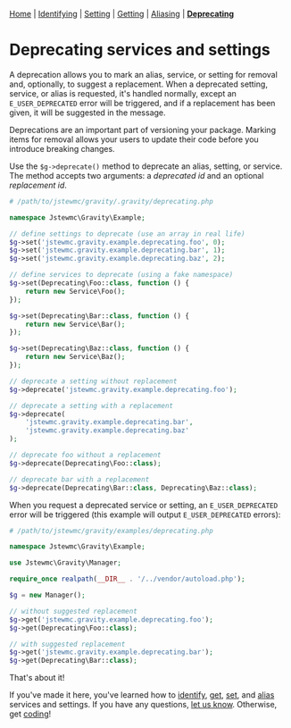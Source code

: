 [Home](index.md) | [Identifying](identifying.md) | [Setting](setting.md) | [Getting](getting.md) | [Aliasing](aliasing.md) | [**Deprecating**](deprecating.md)

# Deprecating services and settings

A deprecation allows you to mark an alias, service, or setting for removal and, optionally, to suggest a replacement. When a deprecated setting, service, or alias is requested, it's handled normally, except an `E_USER_DEPRECATED` error will be triggered, and if a replacement has been given, it will be suggested in the message.

Deprecations are an important part of versioning your package. Marking items for removal allows your users to update their code before you introduce breaking changes.

Use the `$g->deprecate()` method to deprecate an alias, setting, or service. The method accepts two arguments: a _deprecated id_ and an optional _replacement id_.

```php
# /path/to/jstewmc/gravity/.gravity/deprecating.php

namespace Jstewmc\Gravity\Example;

// define settings to deprecate (use an array in real life)
$g->set('jstewmc.gravity.example.deprecating.foo', 0);
$g->set('jstewmc.gravity.example.deprecating.bar', 1);
$g->set('jstewmc.gravity.example.deprecating.baz', 2);

// define services to deprecate (using a fake namespace)
$g->set(Deprecating\Foo::class, function () {
    return new Service\Foo();
});

$g->set(Deprecating\Bar::class, function () {
    return new Service\Bar();
});

$g->set(Deprecating\Baz::class, function () {
    return new Service\Baz();
});

// deprecate a setting without replacement
$g->deprecate('jstewmc.gravity.example.deprecating.foo');

// deprecate a setting with a replacement
$g->deprecate(
    'jstewmc.gravity.example.deprecating.bar',
    'jstewmc.gravity.example.deprecating.baz'
);

// deprecate foo without a replacement
$g->deprecate(Deprecating\Foo::class);

// deprecate bar with a replacement
$g->deprecate(Deprecating\Bar::class, Deprecating\Baz::class);
```

When you request a deprecated service or setting, an `E_USER_DEPRECATED` error will be triggered (this example will output `E_USER_DEPRECATED` errors):

```php
# /path/to/jstewmc/gravity/examples/deprecating.php

namespace Jstewmc\Gravity\Example;

use Jstewmc\Gravity\Manager;

require_once realpath(__DIR__ . '/../vendor/autoload.php');

$g = new Manager();

// without suggested replacement
$g->get('jstewmc.gravity.example.deprecating.foo');
$g->get(Deprecating\Foo::class);

// with suggested replacement
$g->get('jstewmc.gravity.example.deprecating.bar');
$g->get(Deprecating\Bar::class);
```

That's about it!

If you've made it here, you've learned how to [identify](identifying.md), [get](getting.md), [set](setting.md), and [alias](aliasing.md) services and settings. If you have any questions, [let us know](mailto:clayjs0@gmail.com). Otherwise, get [coding](https://github.com/jstewmc/gravity)!
